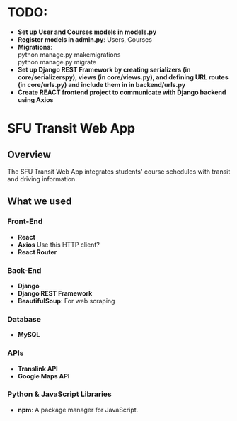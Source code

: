 # TODO: 
- **Set up User and Courses models in models.py**
- **Register models in admin.py**:  Users, Courses
- **Migrations**:  
python manage.py makemigrations  
python manage.py migrate
- **Set up Django REST Framework by creating serializers (in core/serializerspy), views (in core/views.py), and defining URL routes (in core/urls.py) and include them in in backend/urls.py**
- **Create REACT frontend project to communicate with Django backend using Axios**


# SFU Transit Web App

## Overview

The SFU Transit Web App integrates students' course schedules with transit and driving information.
## What we used

### Front-End

- **React**
- **Axios** Use this HTTP client?
- **React Router**

### Back-End

- **Django**
- **Django REST Framework**
- **BeautifulSoup**: For web scraping

### Database

- **MySQL**

### APIs

- **Translink API**
- **Google Maps API**

### Python & JavaScript Libraries

- **npm**: A package manager for JavaScript.


